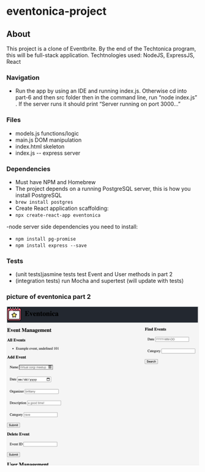 # eventonica-project

## About
This project is a clone of Eventbrite. By the end of the Techtonica program, this will be full-stack application. Techtnologies used: NodeJS, ExpressJS, React 

### Navigation 
- Run the app by using an IDE and running index.js. Otherwise cd into part-6 and then src folder then in the command line, run “node index.js” . If the server runs it should print “Server running on port 3000…” 

### Files
- models.js functions/logic
- main.js DOM manipulation
- index.html skeleton
- index.js -- express server 

### Dependencies
- Must have NPM and Homebrew
- The project depends on a running PostgreSQL server, this is how you install PostgreSQL
- `brew install postgres`
- Create React application scaffolding: 
- `npx create-react-app eventonica`

-node server side dependencies you need to install:
- `npm install pg-promise`
- `npm install express --save`

### Tests 
- (unit tests)jasmine tests test Event and User methods in part 2 
- (integration tests) run Mocha and supertest (will update with tests) 


### picture of eventonica part 2 

![picture of progress](https://github.com/akivalencia/eventonica-project/blob/main/eventonica.png)



